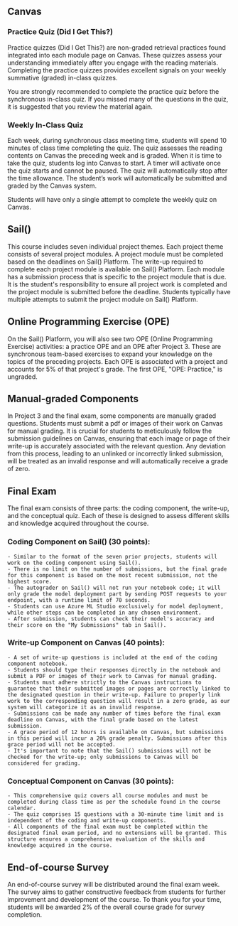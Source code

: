 ## Canvas

### Practice Quiz (Did I Get This?)
Practice quizzes (Did I Get This?) are non-graded retrieval practices found integrated into each module page on Canvas. These quizzes assess your understanding immediately after you engage with the reading materials. Completing the practice quizzes provides excellent signals on your weekly summative (graded) in-class quizzes.

You are strongly recommended to complete the practice quiz before the synchronous in-class quiz. If you missed many of the questions in the quiz, it is suggested that you review the material again.

### Weekly In-Class Quiz
Each week, during synchronous class meeting time, students will spend 10 minutes of class time completing the quiz. The quiz assesses the reading contents on Canvas the preceding week and is graded. When it is time to take the quiz, students log into Canvas to start. A timer will activate once the quiz starts and cannot be paused. The quiz will automatically stop after the time allowance. The student’s work will automatically be submitted and graded by the Canvas system.

Students will have only a single attempt to complete the weekly quiz on Canvas. 

## Sail()

This course includes seven individual project themes. Each project theme consists of several project modules. A project module must be completed based on the deadlines on Sail() Platform. The write-up required to complete each project module is available on Sail() Platform. Each module has a submission process that is specific to the project module that is due. It is the student's responsibility to ensure all project work is completed and the project module is submitted before the deadline. Students typically have multiple attempts to submit the project module on Sail() Platform.

## Online Programming Exercise (OPE)

On the Sail() Platform, you will also see two OPE (Online Programming Exercise) activities: a practice OPE and an OPE after Project 3. These are synchronous team-based exercises to expand your knowledge on the topics of the preceding projects. Each OPE is associated with a project and accounts for 5% of that project's grade. The first OPE, "OPE: Practice," is ungraded.

## Manual-graded Components
In Project 3 and the final exam, some components are manually graded questions. Students must submit a pdf or images of their work on Canvas for manual grading. It is crucial for students to meticulously follow the submission guidelines on Canvas, ensuring that each image or page of their write-up is accurately associated with the relevant question. Any deviation from this process, leading to an unlinked or incorrectly linked submission, will be treated as an invalid response and will automatically receive a grade of zero.

<!-- ## Midterm Exam
A midterm exam will be administered during class time, adhering to the schedule outlined in the course calendar. This exam encompasses both programming and conceptual components, covering all learning objectives taught from the start of the semester up until the midterm. Students are strongly encouraged to thoroughly review all materials from Sail() and Torus in preparation for the exam.

The submission of the midterm exam will take place on Sail(). Each exam will be subject to manual grading to ensure comprehensive and fair assessment. This exam is a crucial part of the course, designed to evaluate the depth of students' understanding and their ability to apply the concepts learned in the first half of the semester. -->

## Final Exam
The final exam consists of three parts: the coding component, the write-up, and the conceptual quiz. Each of these is designed to assess different skills and knowledge acquired throughout the course.

### Coding Component on Sail() (30 points):

    - Similar to the format of the seven prior projects, students will work on the coding component using Sail().
    - There is no limit on the number of submissions, but the final grade for this component is based on the most recent submission, not the highest score.
    - The autograder on Sail() will not run your notebook code; it will only grade the model deployment part by sending POST requests to your endpoint, with a runtime limit of 70 seconds.
    - Students can use Azure ML Studio exclusively for model deployment, while other steps can be completed in any chosen environment.
    - After submission, students can check their model's accuracy and their score on the "My Submissions" tab in Sail().

### Write-up Component on Canvas (40 points):

    - A set of write-up questions is included at the end of the coding component notebook.
    - Students should type their responses directly in the notebook and submit a PDF or images of their work to Canvas for manual grading.
    - Students must adhere strictly to the Canvas instructions to guarantee that their submitted images or pages are correctly linked to the designated question in their write-up. Failure to properly link work to the corresponding question will result in a zero grade, as our system will categorize it as an invalid response.
    - Submissions can be made any number of times before the final exam deadline on Canvas, with the final grade based on the latest submission.
    - A grace period of 12 hours is available on Canvas, but submissions in this period will incur a 20% grade penalty. Submissions after this grace period will not be accepted.
    - It's important to note that the Sail() submissions will not be checked for the write-up; only submissions to Canvas will be considered for grading.

### Conceptual Component on Canvas (30 points):

    - This comprehensive quiz covers all course modules and must be completed during class time as per the schedule found in the course calendar.
    - The quiz comprises 15 questions with a 30-minute time limit and is independent of the coding and write-up components.
    - All components of the final exam must be completed within the designated final exam period, and no extensions will be granted. This structure ensures a comprehensive evaluation of the skills and knowledge acquired in the course.

## End-of-course Survey
An end-of-course survey will be distributed around the final exam week. The survey aims to gather constructive feedback from students for further improvement and development of the course. To thank you for your time, students will be awarded 2% of the overall course grade for survey completion.
